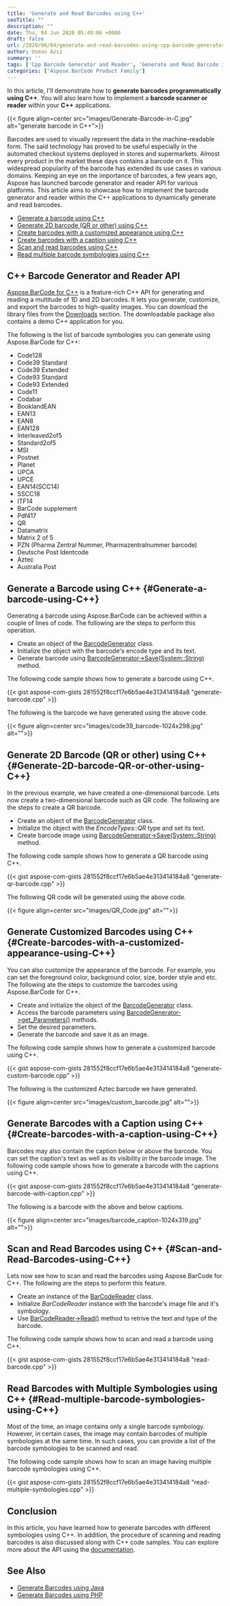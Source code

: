 ```yaml
---
title: 'Generate and Read Barcodes using C++'
seoTitle: ""
description: ""
date: Thu, 04 Jun 2020 05:49:06 +0000
draft: false
url: /2020/06/04/generate-and-read-barcodes-using-cpp-barcode-generator-and-reader/
author: Usman Aziz
summary: ''
tags: ['Cpp Barcode Generator and Reader', 'Generate and Read Barcode in Cpp']
categories: ['Aspose.BarCode Product Family']
---
```


In this article, I'll demonstrate how to **generate barcodes programmatically using C++**. You will also learn how to implement a **barcode scanner or reader** within your **C++** applications.



{{< figure align=center src="images/Generate-Barcode-in-C.jpg" alt="generate barcode in C++">}}


Barcodes are used to visually represent the data in the machine-readable form. The said technology has proved to be useful especially in the automated checkout systems deployed in stores and supermarkets. Almost every product in the market these days contains a barcode on it. This widespread popularity of the barcode has extended its use cases in various domains. Keeping an eye on the importance of barcodes, a few years ago, Aspose has launched barcode generator and reader API for various platforms. This article aims to showcase how to implement the barcode generator and reader within the C++ applications to dynamically generate and read barcodes.

*   [Generate a barcode using C++][1]
*   [Generate 2D barcode (QR or other) using C++][2]
*   [Create barcodes with a customized appearance using C++][3]
*   [Create barcodes with a caption using C++][4]
*   [Scan and read barcodes using C++][5]
*   [Read multiple barcode symbologies using C++][6]

## C++ Barcode Generator and Reader API

[Aspose.BarCode for C++][7] is a feature-rich C++ API for generating and reading a multitude of 1D and 2D barcodes. It lets you generate, customize, and export the barcodes to high-quality images. You can download the library files from the [Downloads][8] section. The downloadable package also contains a demo C++ application for you.

The following is the list of barcode symbologies you can generate using Aspose.BarCode for C++:

*   Code128
*   Code39 Standard
*   Code39 Extended
*   Code93 Standard
*   Code93 Extended
*   Code11
*   Codabar
*   BooklandEAN
*   EAN13
*   EAN8
*   EAN128
*   Interleaved2of5
*   Standard2of5
*   MSI
*   Postnet
*   Planet
*   UPCA
*   UPCE
*   EAN14(SCC14)
*   SSCC18
*   ITF14
*   BarCode supplement
*   Pdf417
*   QR
*   Datamatrix
*   Matrix 2 of 5
*   PZN (Pharma Zentral Nummer, Pharmazentralnummer barcode)
*   Deutsche Post Identcode
*   Aztec
*   Australia Post

## Generate a Barcode using C++ {#Generate-a-barcode-using-C++}

Generating a barcode using Aspose.BarCode can be achieved within a couple of lines of code. The following are the steps to perform this operation.

*   Create an object of the [BarcodeGenerator][9] class.
*   Initialize the object with the barcode's encode type and its text.
*   Generate barcode using [BarcodeGenerator->Save(System::String)][10] method.

The following code sample shows how to generate a barcode using C++.

{{< gist aspose-com-gists 281552f8ccf17e6b5ae4e313414184a8 "generate-barcode.cpp" >}}

The following is the barcode we have generated using the above code.



{{< figure align=center src="images/code39_barcode-1024x298.jpg" alt="">}}


## Generate 2D Barcode (QR or other) using C++ {#Generate-2D-barcode-QR-or-other-using-C++}

In the previous example, we have created a one-dimensional barcode. Lets now create a two-dimensional barcode such as QR code. The following are the steps to create a QR barcode.

*   Create an object of the [BarcodeGenerator][11] class.
*   Initialize the object with the _EncodeTypes::QR_ type and set its text.
*   Create barcode image using [BarcodeGenerator->Save(System::String)][12] method.

The following code sample shows how to generate a QR barcode using C++.

{{< gist aspose-com-gists 281552f8ccf17e6b5ae4e313414184a8 "generate-qr-barcode.cpp" >}}

The following QR code will be generated using the above code.



{{< figure align=center src="images/QR_Code.jpg" alt="">}}


## Generate Customized Barcodes using C++ {#Create-barcodes-with-a-customized-appearance-using-C++}

You can also customize the appearance of the barcode. For example, you can set the foreground color, background color, size, border style and etc. The following ate the steps to customize the barcodes using Aspose.BarCode for C++.

*   Create and initialize the object of the [BarcodeGenerator][13] class.
*   Access the barcode parameters using [BarcodeGenerator->get\_Parameters()][14] methods.
*   Set the desired parameters.
*   Generate the barcode and save it as an image.

The following code sample shows how to generate a customized barcode using C++.

{{< gist aspose-com-gists 281552f8ccf17e6b5ae4e313414184a8 "generate-custom-barcode.cpp" >}}

The following is the customized Aztec barcode we have generated.



{{< figure align=center src="images/custom_barcode.jpg" alt="">}}


## Generate Barcodes with a Caption using C++ {#Create-barcodes-with-a-caption-using-C++}

Barcodes may also contain the caption below or above the barcode. You can set the caption's text as well as its visibility in the barcode image. The following code sample shows how to generate a barcode with the captions using C++.

{{< gist aspose-com-gists 281552f8ccf17e6b5ae4e313414184a8 "generate-barcode-with-caption.cpp" >}}

The following is a barcode with the above and below captions.



{{< figure align=center src="images/barcode_caption-1024x319.jpg" alt="">}}


## Scan and Read Barcodes using C++ {#Scan-and-Read-Barcodes-using-C++}

Lets now see how to scan and read the barcodes using Aspose.BarCode for C++. The following are the steps to perform this feature.

*   Create an instance of the [BarCodeReader][15] class.
*   Initialize _BarCodeReader_ instance with the barcode's image file and it's symbology.
*   Use [BarCodeReader->Read()][16] method to retrive the text and type of the barcode.

The following code sample shows how to scan and read a barcode using C++.

{{< gist aspose-com-gists 281552f8ccf17e6b5ae4e313414184a8 "read-barcode.cpp" >}}

## Read Barcodes with Multiple Symbologies using C++ {#Read-multiple-barcode-symbologies-using-C++}

Most of the time, an image contains only a single barcode symbology. However, in certain cases, the image may contain barcodes of multiple symbologies at the same time. In such cases, you can provide a list of the barcode symbologies to be scanned and read.

The following code sample shows how to scan an image having multiple barcode symbologies using C++.

{{< gist aspose-com-gists 281552f8ccf17e6b5ae4e313414184a8 "read-multiple-symbologies.cpp" >}}

## Conclusion

In this article, you have learned how to generate barcodes with different symbologies using C++. In addition, the procedure of scanning and reading barcodes is also discussed along with C++ code samples. You can explore more about the API using the [documentation][17].

## See Also

*   [Generate Barcodes using Java][18]
*   [Generate Barcodes using PHP][19]




[1]: #Generate-a-barcode-using-C++
[2]: #Generate-2D-barcode-QR-or-other-using-C++
[3]: #Create-barcodes-with-a-customized-appearance-using-C++
[4]: #Create-barcodes-with-a-caption-using-C++
[5]: #Scan-and-Read-Barcodes-using-C++
[6]: #Read-multiple-barcode-symbologies-using-C++
[7]: https://products.aspose.com/barcode/cpp
[8]: https://downloads.aspose.com/barcode/cpp
[9]: https://apireference.aspose.com/barcode/cpp/class/aspose.bar_code.generation.barcode_generator/
[10]: https://apireference.aspose.com/barcode/cpp/class/system.string/
[11]: https://apireference.aspose.com/barcode/cpp/class/aspose.bar_code.generation.barcode_generator/
[12]: https://apireference.aspose.com/barcode/cpp/class/system.string/
[13]: https://apireference.aspose.com/barcode/cpp/class/aspose.bar_code.generation.barcode_generator/
[14]: https://apireference.aspose.com/barcode/cpp/class/aspose.bar_code.generation.barcode_generator/#acd7573dd0e4e535164f5412f5d6d0548
[15]: https://apireference.aspose.com/barcode/cpp/class/aspose.bar_code.bar_code_recognition.bar_code_reader/
[16]: https://apireference.aspose.com/barcode/cpp/class/aspose.bar_code.bar_code_recognition.bar_code_reader#a5a37295fcf099a29ee5797beaedbfce0
[17]: https://docs.aspose.com/display/barcodecpp/Product+Overview
[18]: https://blog.aspose.com/2020/04/07/generate-or-scan-barcode-qr-pdf417-datamatrix-aztec-in-java/
[19]: https://blog.aspose.com/2020/01/29/php-barcode-generator-reader-and-scanner-api/





